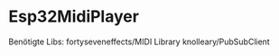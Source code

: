 # Esp32MidiPlayer
Benötigte Libs:
    fortyseveneffects/MIDI Library
    knolleary/PubSubClient
    

